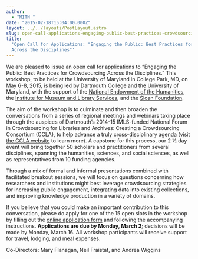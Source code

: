 ```yaml
---
author:
  - "MITH "
date: "2015-02-18T15:04:00.000Z"
layout: ../../layouts/PostLayout.astro
slug: open-call-applications-engaging-public-best-practices-crowdsourcing-across-disciplines
title:
  'Open Call for Applications: "Engaging the Public: Best Practices for Crowdsourcing
  Across the Disciplines"'
---
```


We are pleased to issue an open call for applications to “Engaging the Public: Best Practices for Crowdsourcing Across the Disciplines.” This workshop, to be held at the University of Maryland in College Park, MD, on May 6-8, 2015, is being led by Dartmouth College and the University of Maryland, with the support of the [National Endowment of the Humanities](http://www.neh.gov/), the [Institute for Museum and Library Services](http://www.imls.gov/), and the [Sloan Foundation](http://www.sloan.org/).

The aim of the workshop is to culminate and then broaden the conversations from a series of regional meetings and webinars taking place through the auspices of Dartmouth’s 2014-15 IMLS-funded National Forum in Crowdsourcing for Libraries and Archives: Creating a Crowdsourcing Consortium (CCLA), to help advance a truly cross-disciplinary agenda (visit [the CCLA website](http://www.crowdconsortium.org) to learn more). A capstone for this process, our 2 ½ day event will bring together 50 scholars and practitioners from several disciplines, spanning the humanities, sciences, and social sciences, as well as representatives from 10 funding agencies.

Through a mix of formal and informal presentations combined with facilitated breakout sessions, we will focus on questions concerning how researchers and institutions might best leverage crowdsourcing strategies for increasing public engagement, integrating data into existing collections, and improving knowledge production in a variety of domains.

If you believe that you could make an important contribution to this conversation, please do apply for one of the 15 open slots in the workshop by filling out the [online application form](https://docs.google.com/forms/d/14HASCdLPi_1raUyg70iZE31aiMxb5Vu4qHXe_DTjFnI/viewform) and following the accompanying instructions. **Applications are due by Monday, March 2**; decisions will be made by Monday, March 16. All workshop participants will receive support for travel, lodging, and meal expenses.

Co-Directors: Mary Flanagan, Neil Fraistat, and Andrea Wiggins
